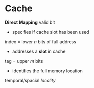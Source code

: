 # Cache

**Direct Mapping**
valid bit
- specifies if cache slot has been used

index = lower *n* bits of full address
- addresses a **slot** in cache

tag = upper *m* bits
- identifies the full memory location

temporal/spacial *locality*

